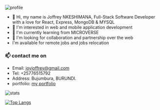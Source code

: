 
![profile](https://user-images.githubusercontent.com/68817603/173179960-f77cb389-4661-4786-972b-022ea5bff939.JPG)

- 👋 Hi, my name is Joffrey NKESHIMANA,
 Full-Stack Software Developer with a love for React, Express, MongoDB & MYSQL
- 👀 I'm interested in web and mobile application development
- 🌱 I'm currently learning from MICROVERSE
- 💞️ I'm looking for collaboration and partnership over the web
- I'm available for remote jobs and jobs relocation
### 📫 contact me on 
- Email: [joyjoffrey@gmail.com](joyjoffrey@gmail.com)
- Tel: +25776515792
- Address: Bujumbura, BURUNDI.
- portfolio: [my portfolio](https://github.com/JoffreyNK/portfolio-desktop)


![stats](https://github-readme-stats.vercel.app/api?username=joffreynk&show_icons=true&theme=radical)


[![Top Langs](https://github-readme-stats.vercel.app/api/top-langs/?username=joffreynk)](https://github.com/joffreynk/github-readme-stats)


